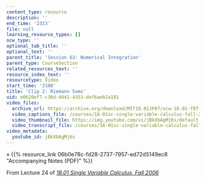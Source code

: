 ```yaml
---
content_type: resource
description: ''
end_time: '2313'
file: null
learning_resource_types: []
ocw_type: ''
optional_tab_title: ''
optional_text: ''
parent_title: 'Session 63: Numerical Integration'
parent_type: CourseSection
related_resources_text: ''
resource_index_text: ''
resourcetype: Video
start_time: '2108'
title: 'Clip 2: Riemann Sums'
uid: e0620ef7-c36d-d441-4353-def6aeb2a181
video_files:
  archive_url: https://archive.org/download/MIT18.01JF07/ocw-18.01-f07-lec24_300k.mp4
  video_captions_file: /courses/18-01sc-single-variable-calculus-fall-2010/0929da879d005c9f8c180a6b1c30213d_jBkXbAgMj6s.vtt
  video_thumbnail_file: https://img.youtube.com/vi/jBkXbAgMj6s/default.jpg
  video_transcript_file: /courses/18-01sc-single-variable-calculus-fall-2010/77b577f9eb05f3ba7745db43409452c6_jBkXbAgMj6s.pdf
video_metadata:
  youtube_id: jBkXbAgMj6s
---
```


» {{% resource_link 06b0e78c-fd28-2737-7957-ed72d5149ec8 "Accompanying Notes (PDF)" %}}

From Lecture 24 of [_18.01 Single Variable Calculus, Fall 2006_](/courses/18-01-single-variable-calculus-fall-2006/video_galleries/video-lectures)


